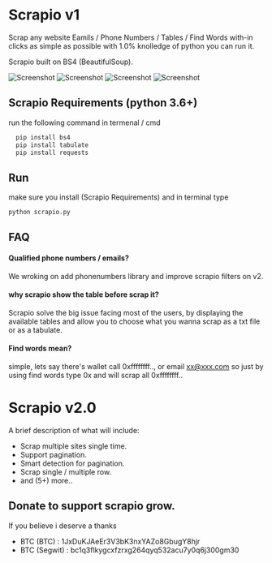 
# Scrapio v1

Scrap any website Eamils / Phone Numbers / Tables / Find Words
with-in clicks as simple as possible with 1.0% knolledge of python you can run it.

Scrapio built on BS4 (BeautifulSoup).


![Screenshot](https://imgtr.ee/images/2023/06/18/YjlEn.png)
![Screenshot](https://imgtr.ee/images/2023/06/18/Yg6IR.png)
![Screenshot](https://imgtr.ee/images/2023/06/18/YgN7I.png)
![Screenshot](https://imgtr.ee/images/2023/06/18/Ygxwb.png)



## Scrapio Requirements (python 3.6+)

run the following command in termenal / cmd

```bash
  pip install bs4
  pip install tabulate
  pip install requests
```


## Run
make sure you install (Scrapio Requirements) and in terminal type 

```bash
python scrapio.py
```



## FAQ

#### Qualified phone numbers / emails?

We wroking on add phonenumbers library and improve scrapio filters on v2.

#### why scrapio show the table before scrap it?

Scrapio solve the big issue facing most of the users, by displaying the available tables and allow you to choose what you wanna scrap as a txt file or as a tabulate.

#### Find words mean?

simple, lets say there's wallet call 0xffffffff.., or email xx@xxx.com so just by using find words type 0x and will scrap all 0xffffffff..



# Scrapio v2.0

A brief description of what will include: 
- Scrap multiple sites single time.
- Support pagination. 
- Smart detection for pagination.
- Scrap single / multiple row.
- and (5+) more..


## Donate to support scrapio grow.
If you believe i deserve a thanks 
- BTC (BTC) : 1JxDuKJAeEr3V3bK3nxYAZo8GbugY8hjr
- BTC (Segwit) : bc1q3flkygcxfzrxg264qyq532acu7y0q6j300gm30
